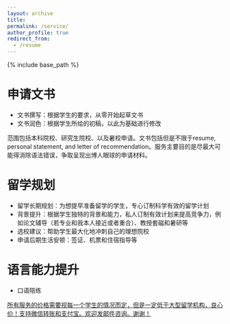```yaml
---
layout: archive
title: 
permalink: /service/
author_profile: true
redirect_from:
  - /resume
---
```


{% include base_path %}

申请文书
======
* 文书撰写：根据学生的要求，从零开始起草文书
* 文书润色：根据学生所给的初稿，以此为基础进行修改

范围包括本科院校、研究生院校、以及暑校申请。文书包括但是不限于resume, personal statement, and letter of recommendation。服务主要目的是尽最大可能得消除语法错误，争取呈现出博人眼球的申请材料。

留学规划
======
* 留学长期规划：为想提早准备留学的学生，专心订制科学有效的留学计划
* 背景提升：根据学生独特的背景和能力，私人订制有效计划来提高竞争力，例如论文辅导（若专业和我本人接近或者重合）、教授套磁和暑研等
* 选校建议：帮助学生最大化地冲刺自己的理想院校
* 申请后期生活安顿：签证、机票和住宿指导等

语言能力提升
======
* 口语陪练

<ins>所有服务的价格需要视每一个学生的情况而定，但是一定低于大型留学机构，良心价！支持微信转账和支付宝。欢迎发邮件咨询。谢谢！</ins>




  
